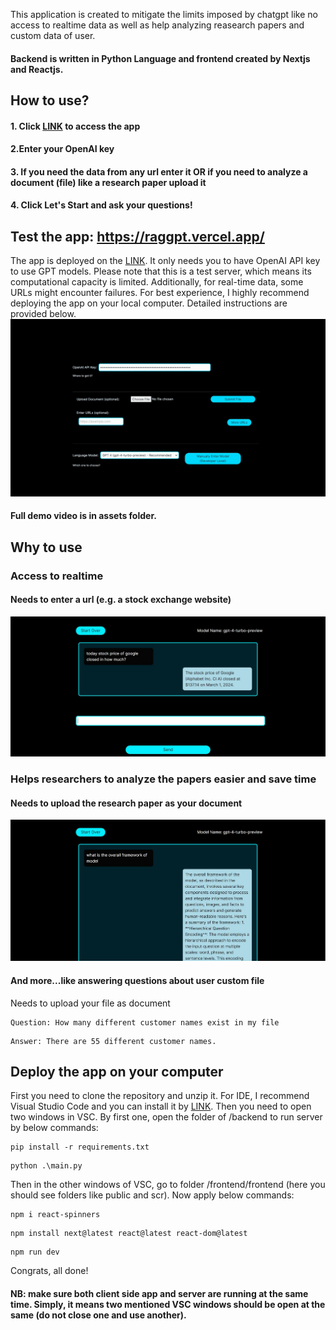 This application is created to mitigate the limits imposed by chatgpt like no access to realtime data as well as help analyzing reasearch papers and custom data of user.
#### Backend is written in Python Language and frontend created by Nextjs and Reactjs. 
## How to use?
#### 1. Click [LINK](https://raggpt.vercel.app/) to access the app
#### 2.Enter your OpenAI key
#### 3. If you need the data from any url enter it OR if you need to analyze a document (file) like a research paper upload it
#### 4. Click Let's Start and ask your questions!
## Test the app: https://raggpt.vercel.app/
The app is deployed on the [LINK](https://raggpt.vercel.app/). It only needs you to have OpenAI API key to use GPT models. Please note that this is a test server, which means its computational capacity is limited. Additionally, for real-time data, some URLs might encounter failures. For best experience, I highly recommend deploying the app on your local computer. Detailed instructions are provided below.
![image1](assets/demo.gif)
#### Full demo video is in assets folder.
## Why to use

### Access to realtime 
#### Needs to enter a url (e.g. a stock exchange website) 
![image1](assets/1.jpg)

### Helps researchers to analyze the papers easier and save time
#### Needs to upload the research paper as your document
![image2](assets/2.jpg)

#### And more...like answering questions about user custom file
Needs to upload your file as document
```
Question: How many different customer names exist in my file
```
```
Answer: There are 55 different customer names.
```

## Deploy the app on your computer
First you need to clone the repository and unzip it. For IDE, I recommend Visual Studio Code and you can install it by [LINK](https://code.visualstudio.com/download). Then you need to open two windows in VSC. By first one, open the folder of /backend to run server by below commands:

```
pip install -r requirements.txt
```
```
python .\main.py
```

Then in the other windows of VSC, go to folder /frontend/frontend (here you should see folders like public and scr). Now apply below commands:
```
npm i react-spinners
```
```
npm install next@latest react@latest react-dom@latest
```
```
npm run dev
```
Congrats, all done! 
#### NB: make sure both client side app and server are running at the same time. Simply, it means two mentioned VSC windows should be open at the same (do not close one and use another).
